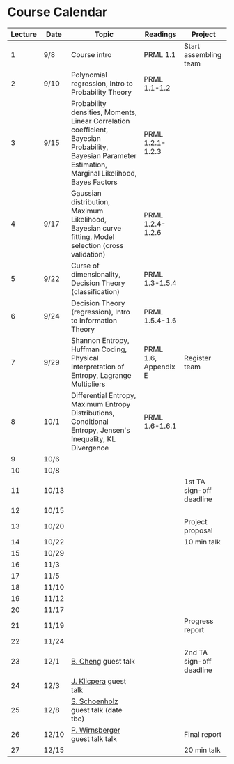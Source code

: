 # Course Calendar

Lecture | Date  | Topic                                                                                                                                                   | Readings             | Project
--------|-------|---------------------------------------------------------------------------------------------------------------------------------------------------------|----------------------|-------------------------
1       | 9/8   | Course intro                                                                                                                                            | PRML 1.1             | Start assembling team
2       | 9/10  | Polynomial regression, Intro to Probability Theory                                                                                                      | PRML 1.1-1.2         |
3       | 9/15  | Probability densities, Moments, Linear Correlation coefficient, Bayesian Probability, Bayesian Parameter Estimation, Marginal Likelihood, Bayes Factors | PRML 1.2.1-1.2.3     |
4       | 9/17  | Gaussian distribution, Maximum Likelihood, Bayesian curve fitting, Model selection (cross validation)                                                   | PRML 1.2.4-1.2.6     |
5       | 9/22  | Curse of dimensionality, Decision Theory (classification)                                                                                               | PRML 1.3-1.5.4       |
6       | 9/24  | Decision Theory (regression), Intro to Information Theory                                                                                               | PRML 1.5.4-1.6       |
7       | 9/29  | Shannon Entropy, Huffman Coding, Physical Interpretation of Entropy, Lagrange Multipliers                                                               | PRML 1.6, Appendix E | Register team
8       | 10/1  | Differential Entropy, Maximum Entropy Distributions, Conditional Entropy, Jensen's Inequality, KL Divergence                                            | PRML 1.6-1.6.1       |
9       | 10/6  |                                                                                                                                                         |                      |
10      | 10/8  |                                                                                                                                                         |                      |
11      | 10/13 |                                                                                                                                                         |                      | 1st TA sign-off deadline
12      | 10/15 |                                                                                                                                                         |                      |
13      | 10/20 |                                                                                                                                                         |                      | Project proposal
14      | 10/22 |                                                                                                                                                         |                      | 10 min talk
15      | 10/29 |                                                                                                                                                         |                      |
16      | 11/3  |                                                                                                                                                         |                      |
17      | 11/5  |                                                                                                                                                         |                      |
18      | 11/10 |                                                                                                                                                         |                      |
19      | 11/12 |                                                                                                                                                         |                      |
20      | 11/17 |                                                                                                                                                         |                      |
21      | 11/19 |                                                                                                                                                         |                      | Progress report
22      | 11/24 |                                                                                                                                                         |                      |
23      | 12/1  | [B. Cheng](https://sites.google.com/site/tonicbq/about-me?authuser=0) guest talk                                                                        |                      | 2nd TA sign-off deadline
24      | 12/3  | [J. Klicpera](https://www.in.tum.de/en/daml/team/johannes-klicpera/) guest talk                                                                         |                      |
25      | 12/8  | [S. Schoenholz](https://samschoenholz.wordpress.com/) guest talk (date tbc)                                                                                                                                                        |                      |
26      | 12/10 | [P. Wirnsberger](https://pw359.github.io/) guest talk talk                                                                                                                                                       |                      | Final report
27      | 12/15 |                                                                                                                                                         |                      | 20 min talk
